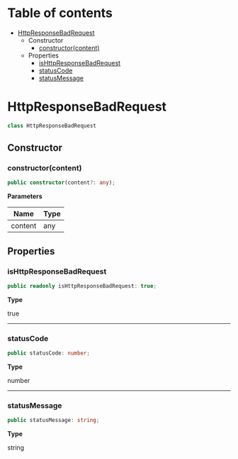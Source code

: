# Table of contents

* [HttpResponseBadRequest][ClassDeclaration-14]
    * Constructor
        * [constructor(content)][Constructor-8]
    * Properties
        * [isHttpResponseBadRequest][PropertyDeclaration-33]
        * [statusCode][PropertyDeclaration-34]
        * [statusMessage][PropertyDeclaration-35]

# HttpResponseBadRequest

```typescript
class HttpResponseBadRequest
```
## Constructor

### constructor(content)

```typescript
public constructor(content?: any);
```

**Parameters**

| Name    | Type |
| ------- | ---- |
| content | any  |

## Properties

### isHttpResponseBadRequest

```typescript
public readonly isHttpResponseBadRequest: true;
```

**Type**

true

----------

### statusCode

```typescript
public statusCode: number;
```

**Type**

number

----------

### statusMessage

```typescript
public statusMessage: string;
```

**Type**

string

[ClassDeclaration-14]: httpresponsebadrequest.md#httpresponsebadrequest
[Constructor-8]: httpresponsebadrequest.md#constructorcontent
[PropertyDeclaration-33]: httpresponsebadrequest.md#ishttpresponsebadrequest
[PropertyDeclaration-34]: httpresponsebadrequest.md#statuscode
[PropertyDeclaration-35]: httpresponsebadrequest.md#statusmessage